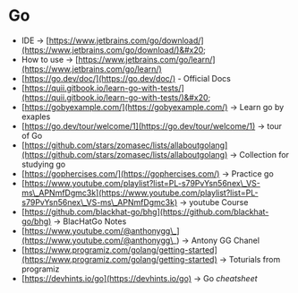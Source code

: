# Go

* IDE -> [https://www.jetbrains.com/go/download/](https://www.jetbrains.com/go/download/)&#x20;
* How to use -> [https://www.jetbrains.com/go/learn/](https://www.jetbrains.com/go/learn/)
* [https://go.dev/doc/](https://go.dev/doc/) - Official Docs
* [https://quii.gitbook.io/learn-go-with-tests/](https://quii.gitbook.io/learn-go-with-tests/)&#x20;
* [https://gobyexample.com/](https://gobyexample.com/) -> Learn go by exaples
* [https://go.dev/tour/welcome/1](https://go.dev/tour/welcome/1) -> tour of Go
* [https://github.com/stars/zomasec/lists/allaboutgolang](https://github.com/stars/zomasec/lists/allaboutgolang) -> Collection for studying go
* [https://gophercises.com/](https://gophercises.com/) -> Practice go&#x20;
* [https://www.youtube.com/playlist?list=PL-s79PvYsn56nex\_VS-ms\_APNmfDgmc3k](https://www.youtube.com/playlist?list=PL-s79PvYsn56nex\_VS-ms\_APNmfDgmc3k) -> youtube Course&#x20;
* [https://github.com/blackhat-go/bhg](https://github.com/blackhat-go/bhg) -> BlacHatGo Notes
* [https://www.youtube.com/@anthonygg\_](https://www.youtube.com/@anthonygg\_) -> Antony GG Chanel
* [https://www.programiz.com/golang/getting-started](https://www.programiz.com/golang/getting-started) -> Toturials from programiz&#x20;
* [https://devhints.io/go](https://devhints.io/go) -> Go _cheatsheet_
